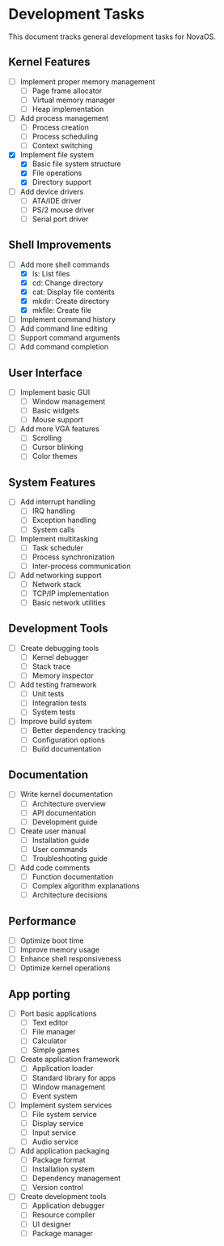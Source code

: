 # Development Tasks

This document tracks general development tasks for NovaOS.

## Kernel Features

- [ ] Implement proper memory management
  - [ ] Page frame allocator
  - [ ] Virtual memory manager
  - [ ] Heap implementation
- [ ] Add process management
  - [ ] Process creation
  - [ ] Process scheduling
  - [ ] Context switching
- [x] Implement file system
  - [x] Basic file system structure
  - [x] File operations
  - [x] Directory support
- [ ] Add device drivers
  - [ ] ATA/IDE driver
  - [ ] PS/2 mouse driver
  - [ ] Serial port driver

## Shell Improvements

- [ ] Add more shell commands
  - [x] ls: List files
  - [x] cd: Change directory
  - [x] cat: Display file contents
  - [x] mkdir: Create directory
  - [x] mkfile: Create file
- [ ] Implement command history
- [ ] Add command line editing
- [ ] Support command arguments
- [ ] Add command completion

## User Interface

- [ ] Implement basic GUI
  - [ ] Window management
  - [ ] Basic widgets
  - [ ] Mouse support
- [ ] Add more VGA features
  - [ ] Scrolling
  - [ ] Cursor blinking
  - [ ] Color themes

## System Features

- [ ] Add interrupt handling
  - [ ] IRQ handling
  - [ ] Exception handling
  - [ ] System calls
- [ ] Implement multitasking
  - [ ] Task scheduler
  - [ ] Process synchronization
  - [ ] Inter-process communication
- [ ] Add networking support
  - [ ] Network stack
  - [ ] TCP/IP implementation
  - [ ] Basic network utilities

## Development Tools

- [ ] Create debugging tools
  - [ ] Kernel debugger
  - [ ] Stack trace
  - [ ] Memory inspector
- [ ] Add testing framework
  - [ ] Unit tests
  - [ ] Integration tests
  - [ ] System tests
- [ ] Improve build system
  - [ ] Better dependency tracking
  - [ ] Configuration options
  - [ ] Build documentation

## Documentation

- [ ] Write kernel documentation
  - [ ] Architecture overview
  - [ ] API documentation
  - [ ] Development guide
- [ ] Create user manual
  - [ ] Installation guide
  - [ ] User commands
  - [ ] Troubleshooting guide
- [ ] Add code comments
  - [ ] Function documentation
  - [ ] Complex algorithm explanations
  - [ ] Architecture decisions

## Performance

- [ ] Optimize boot time
- [ ] Improve memory usage
- [ ] Enhance shell responsiveness
- [ ] Optimize kernel operations 

## App porting
- [ ] Port basic applications
  - [ ] Text editor
  - [ ] File manager
  - [ ] Calculator
  - [ ] Simple games
- [ ] Create application framework
  - [ ] Application loader
  - [ ] Standard library for apps
  - [ ] Window management
  - [ ] Event system
- [ ] Implement system services
  - [ ] File system service
  - [ ] Display service
  - [ ] Input service
  - [ ] Audio service
- [ ] Add application packaging
  - [ ] Package format
  - [ ] Installation system
  - [ ] Dependency management
  - [ ] Version control
- [ ] Create development tools
  - [ ] Application debugger
  - [ ] Resource compiler
  - [ ] UI designer
  - [ ] Package manager
